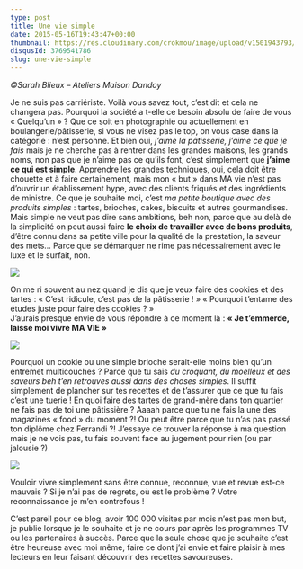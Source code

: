 ```yaml
---
type: post
title: Une vie simple
date: 2015-05-16T19:43:47+00:00
thumbnail: https://res.cloudinary.com/crokmou/image/upload/v1501943793/1379259_566901950031542_1187450050_n.jpg
disqusId: 3769541786
slug: une-vie-simple
---
```


_©Sarah Blieux – Ateliers Maison Dandoy_

Je ne suis pas carriériste. Voilà vous savez tout, c’est dit et cela ne changera pas. Pourquoi la société a t-elle ce besoin absolu de faire de vous « Quelqu’un » ? Que ce soit en photographie ou actuellement en boulangerie/pâtisserie, si vous ne visez pas le top, on vous case dans la catégorie : n’est personne. Et bien oui, _j’aime la pâtisserie, j’aime ce que je fais_ mais je ne cherche pas à rentrer dans les grandes maisons, les grands noms, non pas que je n’aime pas ce qu’ils font, c’est simplement que **j’aime ce qui est simple**. Apprendre les grandes techniques, oui, cela doit être chouette et à faire certainement, mais mon « but » dans MA vie n’est pas d’ouvrir un établissement hype, avec des clients friqués et des ingrédients de ministre. Ce que je souhaite moi, c’est _ma petite boutique avec des produits simples_ : tartes, brioches, cakes, biscuits et autres gourmandises. Mais simple ne veut pas dire sans ambitions, beh non, parce que au delà de la simplicité on peut aussi faire **le choix de travailler avec de bons produits**, d’être connu dans sa petite ville pour la qualité de la prestation, la saveur des mets… Parce que se démarquer ne rime pas nécessairement avec le luxe et le surfait, non.  

![](http://media.giphy.com/media/VuyMXrgheEY0g/giphy.gif)

On me ri souvent au nez quand je dis que je veux faire des cookies et des tartes : « C’est ridicule, c’est pas de la pâtisserie ! » « Pourquoi t’entame des études juste pour faire des cookies ? »  
J’aurais presque envie de vous répondre à ce moment là : **« Je t’emmerde, laisse moi vivre MA VIE »**

![](https://media1.giphy.com/media/9Zw2nuhdx6Ks/200.gif)

Pourquoi un cookie ou une simple brioche serait-elle moins bien qu’un entremet multicouches ? Parce que tu sais _du croquant, du moelleux et des saveurs beh t’en retrouves aussi dans des choses simples_. Il suffit simplement de plancher sur tes recettes et de t’assurer que ce que tu fais c’est une tuerie ! En quoi faire des tartes de grand-mère dans ton quartier ne fais pas de toi une pâtissière ? Aaaah parce que tu ne fais la une des magazines « food » du moment ?! Ou peut être parce que tu n’as pas passé ton diplôme chez Ferrandi ?! J’essaye de trouver la réponse à ma question mais je ne vois pas, tu fais souvent face au jugement pour rien (ou par jalousie ?)

![](http://media.giphy.com/media/FlB2AjXFusX3W/giphy.gif)

Vouloir vivre simplement sans être connue, reconnue, vue et revue est-ce mauvais ? Si je n’ai pas de regrets, où est le problème ? Votre reconnaissance je m’en contrefous !

C’est pareil pour ce blog, avoir 100 000 visites par mois n’est pas mon but, je publie lorsque je le souhaite et je ne cours par après les programmes TV ou les partenaires à succès. Parce que la seule chose que je souhaite c’est être heureuse avec moi même, faire ce dont j’ai envie et faire plaisir à mes lecteurs en leur faisant découvrir des recettes savoureuses.